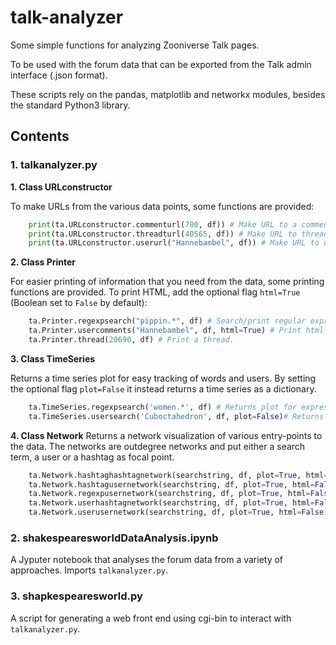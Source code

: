 # talk-analyzer
Some simple functions for analyzing Zooniverse Talk pages.

To be used with the forum data that can be exported from the
Talk admin interface (.json format).

These scripts rely on the pandas, matplotlib and networkx modules, besides the standard Python3 library.

## Contents

### 1. talkanalyzer.py

**1. Class URLconstructor**

To make URLs from the various data points, some functions are provided:

```Python
    print(ta.URLconstructor.commenturl(700, df)) # Make URL to a comment
    print(ta.URLconstructor.threadturl(40565, df)) # Make URL to thread
    print(ta.URLconstructor.userurl("Hannebambel", df)) # Make URL to user
```


**2. Class Printer**

For easier printing of information that you need from the data, some printing functions are provided. To print HTML, add the optional flag `html=True` (Boolean set to ``False`` by default):

```Python
    ta.Printer.regexpsearch("pippin.*", df) # Search/print regular expression
    ta.Printer.usercomments("Hannebambel", df, html=True) # Print html comments from specific user
    ta.Printer.thread(20690, df) # Print a thread.
```

**3. Class TimeSeries**

Returns a time series plot for easy tracking of words and users. By setting the optional flag `plot=False` it instead returns a time series as a dictionary.

```Python
    ta.TimeSeries.regexpsearch('women.*', df) # Returns plot for expression "women" / day.
    ta.TimeSeries.usersearch('Cuboctahedron', df, plot=False)# Returns time series as dictionary for user.
```

**4. Class Network**
Returns a network visualization of various entry-points to the data. The networks are outdegree networks and put either a search term, a user or a hashtag as focal point.


````Python
    ta.Network.hashtaghashtagnetwork(searchstring, df, plot=True, html=False)
    ta.Network.hashtagusernetwork(searchstring, df, plot=True, html=False)
    ta.Network.regexpusernetwork(searchstring, df, plot=True, html=False)
    ta.Network.userhashtagnetwork(searchstring, df, plot=True, html=False)
    ta.Network.userusernetwork(searchstring, df, plot=True, html=False)
````

### 2. shakespearesworldDataAnalysis.ipynb
A Jyputer notebook that analyses the forum data from a variety of approaches. Imports ``talkanalyzer.py``.

### 3. shapkespearesworld.py
A script for generating a web front end using cgi-bin to interact with
``talkanalyzer.py``.
